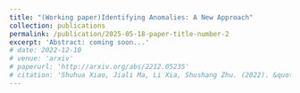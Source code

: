 ```yaml
---
title: "(Working paper)Identifying Anomalies: A New Approach"
collection: publications
permalink: /publication/2025-05-18-paper-title-number-2
excerpt: 'Abstract: coming soon...'
# date: 2022-12-10
# venue: 'arxiv'
# paperurl: 'http://arxiv.org/abs/2212.05235'
# citation: 'Shuhua Xiao, Jiali Ma, Li Xia, Shushang Zhu. (2022). &quot; Systemic Risk Bailout: A PGO Approach Based on Neural Network.&quot; <i>arxiv</i>. 2212.05235.'
---
```

<!-- Abstract: The bailout strategy is crucial to cushion the massive loss caused by systemic risk in the financial system. There is no closed-form formulation of the optimal bailout problem, making solving it difficult. In this paper, we regard the issue of the optimal bailout (capital injection) as a black-box optimization problem, where the black box is characterized as a fixed-point system that follows the E-N framework for measuring the systemic risk of the financial system. We propose the so-called ''Prediction-Gradient-Optimization'' (PGO) framework to solve it, where the ''Prediction'' means that the objective function without a closed-form is approximated and predicted by a neural network, the ''Gradient'' is calculated based on the former approximation, and the ''Optimization'' procedure is further implemented within a gradient projection algorithm to solve the problem. Comprehensive numerical simulations demonstrate that the proposed approach is promising for systemic risk management. -->

<!-- [Download paper here](http://arxiv.org/abs/2212.05235) -->

<!-- Recommended citation: Shuhua Xiao, Jiali Ma, Li Xia, Shushang Zhu. (2022). "Systemic Risk Bailout: A PGO Approach Based on Neural Network." <i>arxiv</i>. 2212.05235. -->
